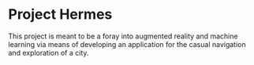 # Project Hermes
This project is meant to be a foray into augmented reality and machine learning via means of developing an application for the casual navigation and exploration of a city. 
